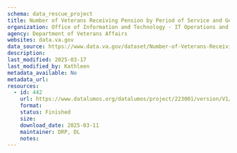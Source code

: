 ```yaml
---
schema: data_rescue_project 
title: Number of Veterans Receiving Pension by Period of Service and Gender
organization: Office of Information and Technology - IT Operations and Services (ITOPS)
agency: Department of Veterans Affairs
websites: data.va.gov
data_source: https://www.data.va.gov/dataset/Number-of-Veterans-Receiving-Pension-by-Period-of-/ggbr-u4wm
description: 
last_modified: 2025-03-17
last_modified_by: Kathleen
metadata_available: No
metadata_url: 
resources:
  - id: 442
    url: https://www.datalumos.org/datalumos/project/223001/version/V1/view
    format: 
    status: Finished
    size: 
    download_date: 2025-03-11
    maintainer: DRP, DL
    notes: 
---
```

